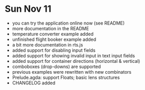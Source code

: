 
# Sun Nov 11

- you can try the application online now (see README)
- more documentation in the README
- temperature converter example added
- unfinished flight booker example added
- a bit more documentation in rts.js
- added support for disabling input fields
- added support for showing invalid input in text input fields
- added support for container directions (horizontal & vertical)
- comboboxes (drop-downs) are supported
- previous examples were rewritten with new combinators
- Prelude.agda: support Floats; basic lens structures
- CHANGELOG added



